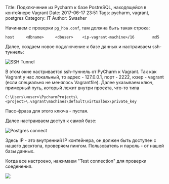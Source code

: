 Title: Подключение из Pycharm к базе PostreSQL, находящейся в контейнере Vagrant
Date: 2017-06-17 23:51
Tags: pycharm, vagrant, postgres
Category: IT
Author: Swasher

Начинаем с проверки `pg_hba.conf`, там должна быть такая строка:

    host     <dbname>     <dbuser>    <ip-vagrant-machine>/16        md5
    
Далее, создаем новое подключение к базе данных и настраиваем ssh-туннель:

![](http://res.cloudinary.com/swasher/image/upload/c_scale,w_750/v1497733119/blog/Data_Sources_and_Drivers_2017-06-17_23.57.33.png "SSH Tunnel")

В этом окне настривается ssh-туннель от PyCharm к Vagrant. Так как Vagrant у нас
локальный, то адрес - 127.0.0.1, порт - 2222, юзер - vagrant (если специально не 
менялось Vagrantfile). Далее указываем ключ, примерный путь, который лежит внутри 
проекта, что-то типа 

    C:\Users\<user>\PycharmProjects\<project>\.vagrant\machines\default\virtualbox\private_key

Пасс-фраза для этого ключа - пустая.

Далее настраиваем доступ к самой базе:

![](http://res.cloudinary.com/swasher/image/upload/c_scale,w_750/v1497733119/blog/Data_Sources_and_Drivers_2017-06-17_23.57.33.png "Postgres connect")

Здесь IP - это внутренний IP контейнера, он должен быть доступен с нашего десктопа, проверяем пингом.
Пользователь и пароль - от нашей базы данных.

Когда все настроено, нажимаем "Test connection" для проверки соеденения.

![](https://media.giphy.com/media/N2h8gg1FALgIM/giphy.gif)

